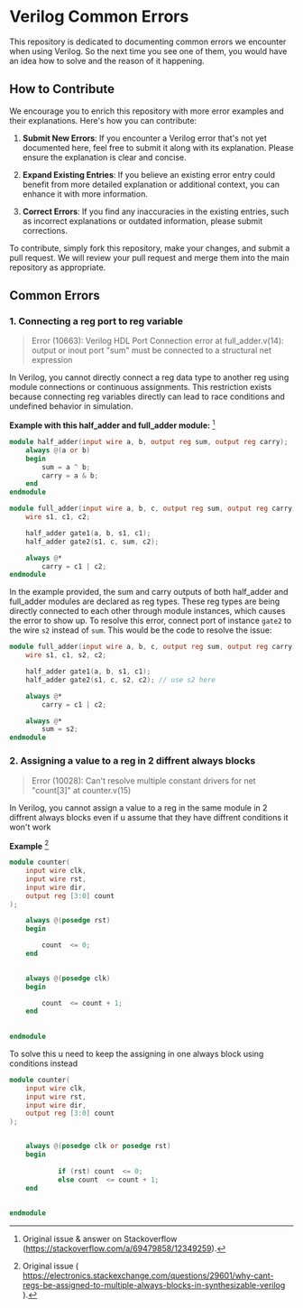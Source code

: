 # Verilog Common Errors

This repository is dedicated to documenting common errors we encounter when using Verilog. So the next time you see one of them, you would have an idea how to solve and the reason of it happening.

## How to Contribute

We encourage you to enrich this repository with more error examples and their explanations. Here's how you can contribute:

1. **Submit New Errors**: If you encounter a Verilog error that's not yet documented here, feel free to submit it along with its explanation. Please ensure the explanation is clear and concise.

2. **Expand Existing Entries**: If you believe an existing error entry could benefit from more detailed explanation or additional context, you can enhance it with more information.

3. **Correct Errors**: If you find any inaccuracies in the existing entries, such as incorrect explanations or outdated information, please submit corrections.

To contribute, simply fork this repository, make your changes, and submit a pull request. We will review your pull request and merge them into the main repository as appropriate.

## Common Errors

### 1. Connecting a reg port to reg variable

> Error (10663): Verilog HDL Port Connection error at full_adder.v(14): output or inout port "sum" must be connected to a structural net expression

In Verilog, you cannot directly connect a reg data type to another reg using module connections or continuous assignments. This restriction exists because connecting reg variables directly can lead to race conditions and undefined behavior in simulation.

**Example with this half_adder and full_adder module:** [^1]

```verilog
module half_adder(input wire a, b, output reg sum, output reg carry);
    always @(a or b)
    begin
        sum = a ^ b;
        carry = a & b;
    end
endmodule

module full_adder(input wire a, b, c, output reg sum, output reg carry);
    wire s1, c1, c2;

    half_adder gate1(a, b, s1, c1);
    half_adder gate2(s1, c, sum, c2);

    always @*
        carry = c1 | c2;
endmodule
```

In the example provided, the sum and carry outputs of both half_adder and full_adder modules are declared as reg types. These reg types are being directly connected to each other through module instances, which causes the error to show up. To resolve this error, connect port of instance `gate2` to the wire `s2` instead of `sum`. This would be the code to resolve the issue:

```verilog
module full_adder(input wire a, b, c, output reg sum, output reg carry);
    wire s1, c1, s2, c2;

    half_adder gate1(a, b, s1, c1);
    half_adder gate2(s1, c, s2, c2); // use s2 here

    always @*
        carry = c1 | c2;

    always @*
        sum = s2;
endmodule
```

[^1]: Original issue & answer on Stackoverflow (https://stackoverflow.com/a/69479858/12349259).




### 2. Assigning a value to a reg in 2 diffrent always blocks

> Error (10028): Can't resolve multiple constant drivers for net "count[3]" at counter.v(15)

In Verilog, you cannot assign a value to a reg in the same module in 2 diffrent always blocks even if u assume that they have diffrent conditions
it won't work

**Example** [^2]

```verilog
module counter(
    input wire clk,
    input wire rst,       
    input wire dir,      
    output reg [3:0] count 
);

    always @(posedge rst)
    begin

        count  <= 0;
    end
	 

    always @(posedge clk)
    begin

        count  <= count + 1;
    end
	 
	 
endmodule
```

To solve this u need to keep the assigning in one always block using conditions instead

```verilog
module counter(
    input wire clk,
    input wire rst,       
    input wire dir,      
    output reg [3:0] count 
);


    always @(posedge clk or posedge rst)
    begin
			
			if (rst) count  <= 0;
			else count  <= count + 1;
    end
	 
	 
endmodule
```

[^2]: Original issue (  https://electronics.stackexchange.com/questions/29601/why-cant-regs-be-assigned-to-multiple-always-blocks-in-synthesizable-verilog ).

